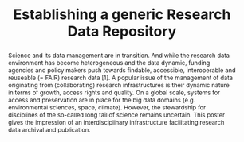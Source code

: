 ---
abstract: Science and its data management are in transition. And while the research
  data environment has become heterogeneous and the data dynamic, funding agencies
  and policy makers push towards findable, accessible, interoperable and reuseable
  (= FAIR) research data [1]. A popular issue of the management of data originating
  from (collaborating) research infrastructures is their dynamic nature in terms of
  growth, access rights and quality. On a global scale, systems for access and preservation
  are in place for the big data domains (e.g. environmental sciences, space, climate).
  However, the stewardship for disciplines of the so-called long tail of science remains
  uncertain. This poster gives the impression of an interdisciplinary infrastructure
  facilitating research data archival and publication.
creators:
- Angelina Kraft
- Jan Potthoff
- Matthias Razum
date: null
document_url: https://services.phaidra.univie.ac.at/api/object/o:503162/download
grand_parent: iPRES
institutions: []
keywords: []
landing_page_url: https://phaidra.univie.ac.at/o:503162
language: eng
layout: publication
license: CC BY-NC-SA 3.0 AT
notes_url: null
parent: iPRES 2016
publication_type: poster
size: 328619
slides_url: null
source_name: iPRES
stream_url: null
title: Establishing a generic Research Data Repository
year: 2016
---